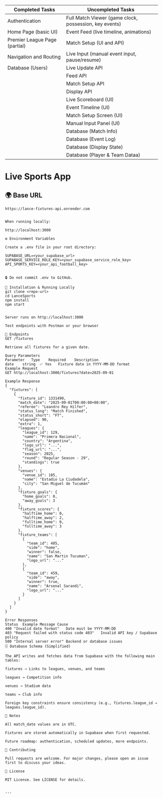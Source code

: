 | Completed Tasks | Uncompleted Tasks |
|-----------------|-------------------|
| Authentication | Full Match Viewer (game clock, possession, key events) |
| Home Page (basic UI) | Event Feed (live timeline, animations) |
| Premier League Page (partial) | Match Setup (UI and API) |
| Navigation and Routing | Live Input (manual event input, pause/resume) |
| Database (Users) | Live Update API |
| | Feed API |
| | Match Setup API |
| | Display API |
| | Live Scoreboard (UI) |
| | Event Timeline (UI) |
| | Match Setup Screen (UI) |
| | Manual Input Panel (UI) |
| | Database (Match Info) |
| | Database (Event Log) |
| | Database (Display State) |
| | Database (Player & Team Dataa) |
# Live Sports App


## 🌍 Base URL

```http
https://lance-fixtures-api.onrender.com


When running locally:

http://localhost:3000

⚙️ Environment Variables

Create a .env file in your root directory:

SUPABASE_URL=<your_supabase_url>
SUPABASE_SERVICE_ROLE_KEY=<your_supabase_service_role_key>
API_SPORTS_KEY=<your_api_football_key>


🔒 Do not commit .env to GitHub.

🚀 Installation & Running Locally
git clone <repo-url>
cd LanceSports
npm install
npm start


Server runs on http://localhost:3000

Test endpoints with Postman or your browser

📡 Endpoints
GET /fixtures

Retrieve all fixtures for a given date.

Query Parameters
Parameter	Type	Required	Description
date	string	✅ Yes	Fixture date in YYYY-MM-DD format
Example Request
GET http://localhost:3000/fixtures?date=2025-09-01

Example Response
{
  "fixtures": [
    {
      "fixture_id": 1331490,
      "match_date": "2025-09-01T00:00:00+00:00",
      "referee": "Leandro Rey Hilfer",
      "status_long": "Match Finished",
      "status_short": "FT",
      "elapsed": 90,
      "extra": 1,
      "leagues": {
        "league_id": 129,
        "name": "Primera Nacional",
        "country": "Argentina",
        "logo_url": "...",
        "flag_url": "...",
        "season": 2025,
        "round": "Regular Season - 29",
        "standings": true
      },
      "venues": {
        "venue_id": 105,
        "name": "Estadio La Ciudadela",
        "city": "San Miguel de Tucumán"
      },
      "fixture_goals": {
        "home_goals": 0,
        "away_goals": 3
      },
      "fixture_scores": {
        "halftime_home": 0,
        "halftime_away": 2,
        "fulltime_home": 0,
        "fulltime_away": 3
      },
      "fixture_teams": [
        {
          "team_id": 485,
          "side": "home",
          "winner": false,
          "name": "San Martin Tucuman",
          "logo_url": "..."
        },
        {
          "team_id": 459,
          "side": "away",
          "winner": true,
          "name": "Arsenal Sarandi",
          "logo_url": "..."
        }
      ]
    }
  ]
}

Error Responses
Status	Example Message	Cause
400	"Invalid date format"	Date must be YYYY-MM-DD
403	"Request failed with status code 403"	Invalid API key / Supabase policy
500	"Internal server error"	Backend or database issues
🗄 Database Schema (Simplified)

The API writes and fetches data from Supabase with the following main tables:

fixtures → Links to leagues, venues, and teams

leagues → Competition info

venues → Stadium data

teams → Club info

Foreign key constraints ensure consistency (e.g., fixtures.league_id → leagues.league_id).

📝 Notes

All match_date values are in UTC.

Fixtures are stored automatically in Supabase when first requested.

Future roadmap: authentication, scheduled updates, more endpoints.

🤝 Contributing

Pull requests are welcome. For major changes, please open an issue first to discuss your ideas.

📜 License

MIT License. See LICENSE for details.


---
